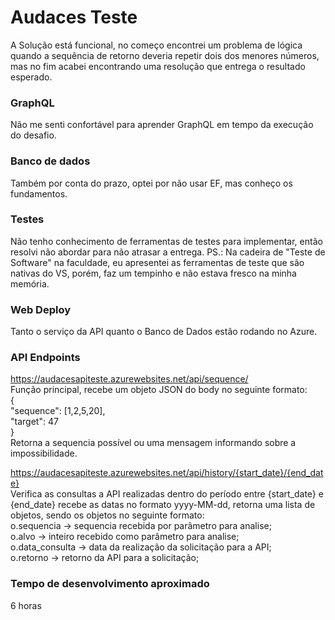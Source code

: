 # Audaces Teste
A Solução está funcional, no começo encontrei um problema de lógica quando a sequência de retorno deveria repetir dois dos menores números, mas no fim acabei encontrando uma resolução que entrega o resultado esperado.

### GraphQL
Não me senti confortável para aprender GraphQL em tempo da execução do desafio.

### Banco de dados
Também por conta do prazo, optei por não usar EF, mas conheço os fundamentos.

### Testes
Não tenho conhecimento de ferramentas de testes para implementar, então resolvi não abordar para não atrasar a entrega.
PS.: Na cadeira de "Teste de Software" na faculdade, eu apresentei as ferramentas de teste que são nativas do VS, porém, faz um tempinho e não estava fresco na minha memória.

### Web Deploy
Tanto o serviço da API quanto o Banco de Dados estão rodando no Azure.

### API Endpoints
https://audacesapiteste.azurewebsites.net/api/sequence/  
Função principal, recebe um objeto JSON do body no seguinte formato:  
{  
    "sequence": [1,2,5,20],  
    "target": 47  
}  
Retorna a sequencia possível ou uma mensagem informando sobre a impossibilidade.  

https://audacesapiteste.azurewebsites.net/api/history/{start_date}/{end_date}  
Verifica as consultas a API realizadas dentro do período entre {start_date} e {end_date}
recebe as datas no formato yyyy-MM-dd, retorna uma lista de objetos, sendo os objetos no seguinte formato:  
o.sequencia -> sequencia recebida por parâmetro para analise;  
o.alvo -> inteiro recebido como parâmetro para analise;  
o.data_consulta -> data da realização da solicitação para a API;  
o.retorno -> retorno da API para a solicitação;  

### Tempo de desenvolvimento aproximado
6 horas
